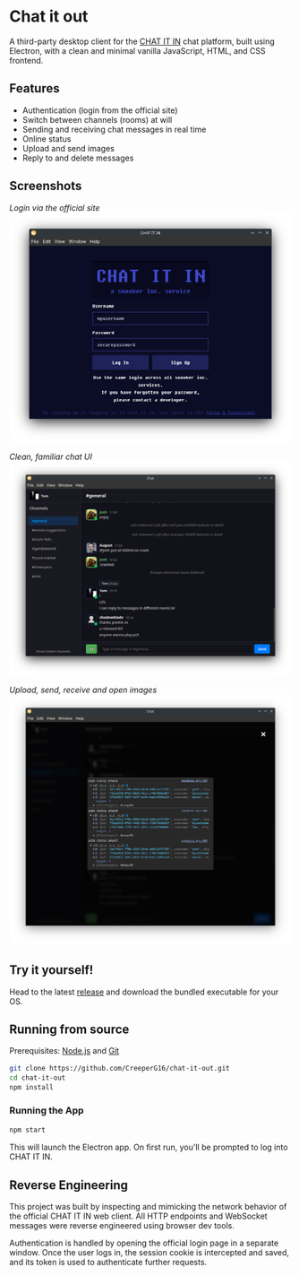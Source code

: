# Chat it out

A third-party desktop client for the [CHAT IT IN](https://www.chatitin.com) chat platform, built using Electron, with a clean and minimal vanilla JavaScript, HTML, and CSS frontend.

## Features

- Authentication (login from the official site)
- Switch between channels (rooms) at will
- Sending and receiving chat messages in real time
- Online status
- Upload and send images
- Reply to and delete messages

## Screenshots

_Login via the official site_
![The official CHAT IT IN login page, open in a window](screenshots/login.png)

_Clean, familiar chat UI_
![The main chat window, with the general channel selected](screenshots/chat.png)

_Upload, send, receive and open images_
![An open image modal, showing an image previously sent in a message](screenshots/images.png)

## Try it yourself!

Head to the latest [release](https://github.com/CreeperG16/chat-it-out/releases/latest) and download the bundled executable for your OS.

## Running from source

Prerequisites: [Node.js](https://nodejs.org/) and [Git](https://git-scm.com/)

```bash
git clone https://github.com/CreeperG16/chat-it-out.git
cd chat-it-out
npm install
````

### Running the App

```bash
npm start
```

This will launch the Electron app. On first run, you'll be prompted to log into CHAT IT IN.

## Reverse Engineering

This project was built by inspecting and mimicking the network behavior of the official CHAT IT IN web client. All HTTP endpoints and WebSocket messages were reverse engineered using browser dev tools.

Authentication is handled by opening the official login page in a separate window. Once the user logs in, the session cookie is intercepted and saved, and its token is used to authenticate further requests.
